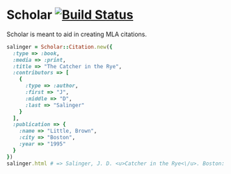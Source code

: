 # Scholar [![Build Status](https://secure.travis-ci.org/noted/scholar.png)](https://travis-ci.org/noted/scholar)

Scholar is meant to aid in creating MLA citations.

```ruby
salinger = Scholar::Citation.new({
  :type => :book,
  :media => :print,
  :title => "The Catcher in the Rye",
  :contributors => [
    {
      :type => :author,
      :first => "J",
      :middle => "D",
      :last => "Salinger"
    }
  ],
  :publication => {
    :name => "Little, Brown",
    :city => "Boston",
    :year => "1995"
  }
})
salinger.html # => Salinger, J. D. <u>Catcher in the Rye<\/u>. Boston: Little, Brown, 1995.
```
